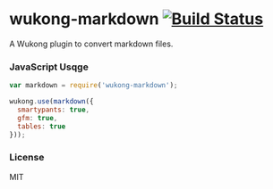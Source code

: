 # wukong-markdown [![Build Status](https://travis-ci.org/fundon/wukong-markdonw.svg)](https://travis-ci.org/fundon/wukong-markdown)

A Wukong plugin to convert markdown files.

### JavaScript Usqge

```js
var markdown = require('wukong-markdown');

wukong.use(markdown({
  smartypants: true,
  gfm: true,
  tables: true
}));
```

### License

MIT
